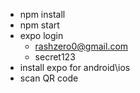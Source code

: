 * npm install
* npm start
* expo login
  * rashzero0@gmail.com
  * secret123
* install expo for android\ios
* scan QR code